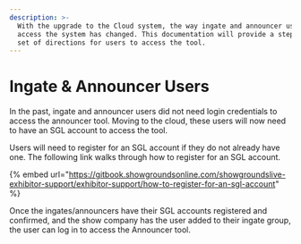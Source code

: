 ```yaml
---
description: >-
  With the upgrade to the Cloud system, the way ingate and announcer users
  access the system has changed. This documentation will provide a step by step
  set of directions for users to access the tool.
---
```


# Ingate & Announcer Users

In the past, ingate and announcer users did not need login credentials to access the announcer tool. Moving to the cloud, these users will now need to have an SGL account to access the tool.&#x20;



Users will need to register for an SGL account if they do not already have one. The following link walks through how to register for an SGL account.

{% embed url="https://gitbook.showgroundsonline.com/showgroundslive-exhibitor-support/exhibitor-support/how-to-register-for-an-sgl-account" %}

Once the ingates/announcers have their SGL accounts registered and confirmed, and the show company has the user added to their ingate group, the user can log in to access the Announcer tool.&#x20;





